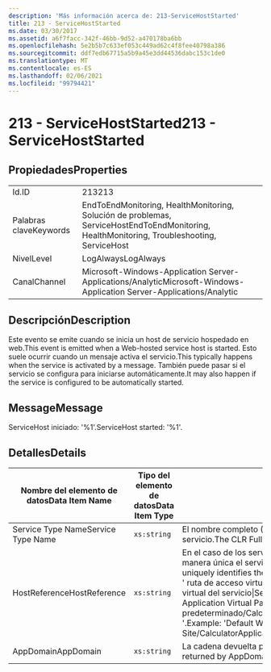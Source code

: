 ```yaml
---
description: 'Más información acerca de: 213-ServiceHostStarted'
title: 213 - ServiceHostStarted
ms.date: 03/30/2017
ms.assetid: a6f7facc-342f-46bb-9d52-a470178ba6bb
ms.openlocfilehash: 5e2b5b7c633ef053c449ad62c4f8fee40798a386
ms.sourcegitcommit: ddf7edb67715a5b9a45e3dd44536dabc153c1de0
ms.translationtype: MT
ms.contentlocale: es-ES
ms.lasthandoff: 02/06/2021
ms.locfileid: "99794421"
---
```

# <a name="213---servicehoststarted"></a><span data-ttu-id="605b2-103">213 - ServiceHostStarted</span><span class="sxs-lookup"><span data-stu-id="605b2-103">213 - ServiceHostStarted</span></span>

## <a name="properties"></a><span data-ttu-id="605b2-104">Propiedades</span><span class="sxs-lookup"><span data-stu-id="605b2-104">Properties</span></span>  
  
|||  
|-|-|  
|<span data-ttu-id="605b2-105">Id.</span><span class="sxs-lookup"><span data-stu-id="605b2-105">ID</span></span>|<span data-ttu-id="605b2-106">213</span><span class="sxs-lookup"><span data-stu-id="605b2-106">213</span></span>|  
|<span data-ttu-id="605b2-107">Palabras clave</span><span class="sxs-lookup"><span data-stu-id="605b2-107">Keywords</span></span>|<span data-ttu-id="605b2-108">EndToEndMonitoring, HealthMonitoring, Solución de problemas, ServiceHost</span><span class="sxs-lookup"><span data-stu-id="605b2-108">EndToEndMonitoring, HealthMonitoring, Troubleshooting, ServiceHost</span></span>|  
|<span data-ttu-id="605b2-109">Nivel</span><span class="sxs-lookup"><span data-stu-id="605b2-109">Level</span></span>|<span data-ttu-id="605b2-110">LogAlways</span><span class="sxs-lookup"><span data-stu-id="605b2-110">LogAlways</span></span>|  
|<span data-ttu-id="605b2-111">Canal</span><span class="sxs-lookup"><span data-stu-id="605b2-111">Channel</span></span>|<span data-ttu-id="605b2-112">Microsoft-Windows-Application Server-Applications/Analytic</span><span class="sxs-lookup"><span data-stu-id="605b2-112">Microsoft-Windows-Application Server-Applications/Analytic</span></span>|  
  
## <a name="description"></a><span data-ttu-id="605b2-113">Descripción</span><span class="sxs-lookup"><span data-stu-id="605b2-113">Description</span></span>  

 <span data-ttu-id="605b2-114">Este evento se emite cuando se inicia un host de servicio hospedado en web.</span><span class="sxs-lookup"><span data-stu-id="605b2-114">This event is emitted when a Web-hosted service host is started.</span></span> <span data-ttu-id="605b2-115">Esto suele ocurrir cuando un mensaje activa el servicio.</span><span class="sxs-lookup"><span data-stu-id="605b2-115">This typically happens when the service is activated by a message.</span></span> <span data-ttu-id="605b2-116">También puede pasar si el servicio se configura para iniciarse automáticamente.</span><span class="sxs-lookup"><span data-stu-id="605b2-116">It may also happen if the service is configured to be automatically started.</span></span>  
  
## <a name="message"></a><span data-ttu-id="605b2-117">Message</span><span class="sxs-lookup"><span data-stu-id="605b2-117">Message</span></span>  

 <span data-ttu-id="605b2-118">ServiceHost iniciado: '%1'.</span><span class="sxs-lookup"><span data-stu-id="605b2-118">ServiceHost started: '%1'.</span></span>  
  
## <a name="details"></a><span data-ttu-id="605b2-119">Detalles</span><span class="sxs-lookup"><span data-stu-id="605b2-119">Details</span></span>  
  
|<span data-ttu-id="605b2-120">Nombre del elemento de datos</span><span class="sxs-lookup"><span data-stu-id="605b2-120">Data Item Name</span></span>|<span data-ttu-id="605b2-121">Tipo del elemento de datos</span><span class="sxs-lookup"><span data-stu-id="605b2-121">Data Item Type</span></span>|<span data-ttu-id="605b2-122">Descripción</span><span class="sxs-lookup"><span data-stu-id="605b2-122">Description</span></span>|  
|--------------------|--------------------|-----------------|  
|<span data-ttu-id="605b2-123">Service Type Name</span><span class="sxs-lookup"><span data-stu-id="605b2-123">Service Type Name</span></span>|`xs:string`|<span data-ttu-id="605b2-124">El nombre completo (FullName) de CLR del tipo de implementación del servicio.</span><span class="sxs-lookup"><span data-stu-id="605b2-124">The CLR FullName of the type of the service implementation.</span></span>|  
|<span data-ttu-id="605b2-125">HostReference</span><span class="sxs-lookup"><span data-stu-id="605b2-125">HostReference</span></span>|`xs:string`|<span data-ttu-id="605b2-126">En el caso de los servicios hospedados en web, este campo identifica de manera única el servicio en la jerarquía web.</span><span class="sxs-lookup"><span data-stu-id="605b2-126">For Web hosted services, this field uniquely identifies the service in the Web hierarchy.</span></span> <span data-ttu-id="605b2-127">Su formato se define como ' ruta de acceso virtual de la aplicación de nombre de sitio web&#124;ruta de acceso virtual del servicio&#124;ServiceName '.</span><span class="sxs-lookup"><span data-stu-id="605b2-127">Its format is defined as 'Web Site Name Application Virtual Path&#124;Service Virtual Path&#124;ServiceName'.</span></span> <span data-ttu-id="605b2-128">Ejemplo: ' sitio web predeterminado/CalculatorApplication&#124;/CalculatorService.svc&#124;CalculatorService '.</span><span class="sxs-lookup"><span data-stu-id="605b2-128">Example: 'Default Web Site/CalculatorApplication&#124;/CalculatorService.svc&#124;CalculatorService'.</span></span>|  
|<span data-ttu-id="605b2-129">AppDomain</span><span class="sxs-lookup"><span data-stu-id="605b2-129">AppDomain</span></span>|`xs:string`|<span data-ttu-id="605b2-130">La cadena devuelta por AppDomain.CurrentDomain.FriendlyName.</span><span class="sxs-lookup"><span data-stu-id="605b2-130">The string returned by AppDomain.CurrentDomain.FriendlyName.</span></span>|
